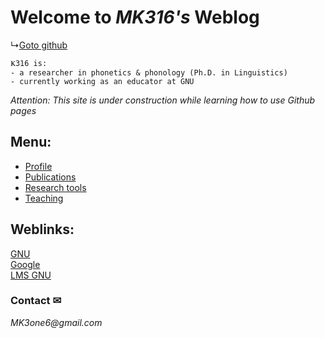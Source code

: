 # Welcome to _MK316's_ Weblog

↳[Goto github]("https://github.com/MK316/")
```
Ҝ316 is:  
- a researcher in phonetics & phonology (Ph.D. in Linguistics)  
- currently working as an educator at GNU
```

_Attention: This site is under construction while learning how to use Github pages_

## Menu:

- [Profile](/contents/menu.md)  
- [Publications]("https://www.google.com")  
- [Research tools]("https://www.google.com")  
- [Teaching]("https://www.google.com")  



## Weblinks:  
[GNU]("https://www.gnu.ac.kr")  
[Google]("https://www.google.com")  
[LMS GNU]("https://rec.ac.kr/gnu")  




### Contact ✉
_MK3one6@gmail.com_
